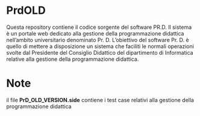 # PrdOLD
Questa repository contiene il codice sorgente del software PR.D. Il sistema è un portale web dedicato alla gestione della programmazione didattica nell’ambito universitario denominato Pr. D.
L’obiettivo del software Pr. D. è quello di mettere a disposizione un sistema che faciliti le normali operazioni svolte dal Presidente del Consiglio Didattico del dipartimento di Informatica relative alla gestione della programmazione didattica.

# Note
il file <b>PrD_OLD_VERSION.side</b> contiene i test case relativi alla gestione della programmazione didattica
